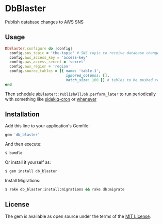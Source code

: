 # DbBlaster
Publish database changes to AWS SNS

## Usage
```ruby
DbBlaster.configure do |config|
  config.sns_topic = 'the-topic' # SNS topic to receive database changes
  config.aws_access_key = 'access-key'
  config.aws_access_secret = 'secret'
  config.aws_region = 'region'
  config.source_tables = [{ name: 'table-1',
                            ignored_columns: [],
                            batch_size: 100 }] # tables to be pushed to SNS
end
```
Then schedule `DbBlaster::PublishAllJob.perform_later` to run
periodically with something like [sidekiq-cron](https://github.com/ondrejbartas/sidekiq-cron) or [whenever](https://github.com/javan/whenever)


## Installation
Add this line to your application's Gemfile:

```ruby
gem 'db_blaster'
```

And then execute:
```bash
$ bundle
```

Or install it yourself as:
```bash
$ gem install db_blaster
```
Install Migrations:
```bash
$ rake db_blaster:install:migrations && rake db:migrate
```

## License
The gem is available as open source under the terms of the [MIT License](https://opensource.org/licenses/MIT).
